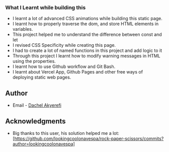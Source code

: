 ### What I Learnt while building this

- I learnt a lot of advanced CSS animations while building this static page. 
- I learnt how to properly traverse the dom, and store HTML elements in variables.
- This project helped me to understand the difference between const and let
- I revised CSS Specificity while creating this page. 
- I had to create a lot of named functions in this project and add logic to it
- Through this project I learnt how to modify warning messages in HTML using the properties.
- I learnt how to use Github workflow and Git Bash.
- I learnt about Vercel App, Github Pages and other free ways of deploying static web pages.


## Author

- Email - [Dachel Akyerefi](dachelakyerefi@icloud.com)

## Acknowledgments
- Big thanks to this user, his solution helped me a lot: [https://github.com/lookingcoolonavespa/rock-paper-scissors/commits?author=lookingcoolonavespa]
